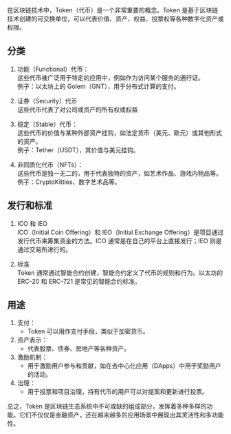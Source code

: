 在区块链技术中，Token（代币）是一个非常重要的概念。Token 是基于区块链技术创建的可交换单位，可以代表价值、资产、权益、投票权等各种数字化资产或权限。

## 分类

1. 功能（Functional）代币：  
	这些代币被广泛用于特定的应用中，例如作为访问某个服务的通行证。  
	例子：以太坊上的 Golem（GNT），用于分布式计算的支付。

2. 证券（Security）代币  
    这些代币代表了对公司或资产的所有权或权益

3. 稳定（Stable）代币：  
	这些代币的价值与某种外部资产挂钩，如法定货币（美元、欧元）或其他形式的资产。  
	例子：Tether（USDT），其价值与美元挂钩。

4. 非同质化代币（NFTs）：  
	这些代币是独一无二的，用于代表独特的资产，如艺术作品、游戏内物品等。  
	例子：CryptoKitties、数字艺术品等。

## 发行和标准
1. ICO 和 IEO  
    ICO（Initial Coin Offering）和 IEO（Initial Exchange Offering）是项目通过发行代币来筹集资金的方法。ICO 通常是在自己的平台上直接发行；IEO 则是通过交易所进行的。

2. 标准  
	Token 通常通过智能合约创建，智能合约定义了代币的规则和行为。以太坊的 ERC-20 和 ERC-721 是常见的智能合约标准。

## 用途

1. 支付：
	- Token 可以用作支付手段，类似于加密货币。
2. 资产表示：
	- 代表股票、债券、房地产等各种资产。
3. 激励机制：
	- 用于激励用户参与和贡献，如在去中心化应用（DApps）中用于奖励用户的活动。
4. 治理：
	- 用于投票和项目治理，持有代币的用户可以对提案和更新进行投票。

总之，Token 是区块链生态系统中不可或缺的组成部分，发挥着多种多样的功能。它们不仅仅是金融资产，还在越来越多的应用场景中展现出其灵活性和多功能性。
